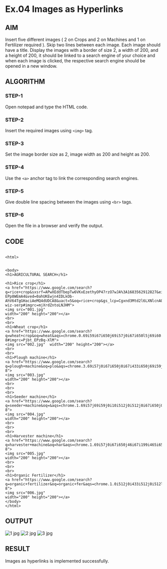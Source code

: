 # Ex.04 Images as Hyperlinks
## AIM
  Insert five different images ( 2 on Crops and 2 on Machines and 1 on Fertilizer required ). 
  Skip two lines between each image. Each image should have a title. 
  Display the images with a border of size 2, a width of 200, and a height of 200, 
  it should be linked to a search engine of your choice and when each image is clicked, 
  the respective search engine should be opened in a new window.

## ALGORITHM
### STEP-1
  Open notepad and type the HTML code.

### STEP-2
  Insert the required images using ```<img>``` tag.

### STEP-3
  Set the image border size as 2, image width as 200 and height as 200.

### STEP-4
  Use the ```<a>``` anchor tag to link the corresponding search engines.  

### STEP-5
  Give double line spacing between the images using ```<br>``` tags.
  
### STEP-6
  Open the file in a browser and verify the output.
  
## CODE

```

<html>


<body>
<h1>AGRICULTURAL SEARCH</h1>

<h1>Rice crop</h1>
<a href="https://www.google.com/search?q=rice+crop&sxsrf=APwXEddTbepTw6VKxEzethyOP47rzO7wJA%3A1683562912827&ei=oCFZZOeQMvrC4-EPp8WEmA4&ved=0ahUKEwjn4IDLkOb-AhV64TgGHaciAeMQ4dUDCA8&uact=5&oq=rice+crop&gs_lcp=Cgxnd3Mtd2l6LXNlcnAQAzILCAAQgAQQsQMQgwEyBQgAEIAEMgUIABCABDIFCAAQgAQyBQgAEIAEMgUIABCABDIFCAAQgAQyBQgAEIAEMgUIABCABDIFCAAQgAQ6CggAEEcQ1gQQsANKBAhBGABQrQlYrQlgpBdoAnAAeACAAaoDiAGqA5IBAzQtMZgBAKABAcgBCMABAQ&sclient=gws-wiz-serp#imgrc=mjXrdZntoLNJHM">
<img src="001.jpg"
width="200" height="200"></a>
<br>
<br>
<h1>Wheat crop</h1>
<a href="https://www.google.com/search?q=wheat+crop&oq=wheat&aqs=chrome.0.69i59i67i650j69i57j0i67i650l5j69i60.4507j0j7&sourceid=chrome&ie=UTF-8#imgrc=Pjbt_EPzBq-XlM">
<img src="002.jpg"  width="200" height="200"></a>
<br>
<br>
<h1>Plough machine</h1>
<a href="https://www.google.com/search?q=plough+machine&oq=plo&aqs=chrome.3.69i57j0i67i650j0i67i433i650j69i59j0i67i433i650j0i67i650l2j0i131i433i512l2j0i20i263i433i512.3367j0j7&sourceid=chrome&ie=UTF-8">
<img src="003.jpg"
width="200" height="200"></a>
<br>
<br>
<br>
<h1>Seeder machine</h1>
<a href="https://www.google.com/search?q=seeder+machine&oq=&aqs=chrome.1.69i57j69i59j0i10i512j0i512j0i67i650j0i10i131i433i512j0i67i650j5.4021j0j7&sourceid=chrome&ie=UTF-8">
<img src="004.jpg"
width="200" height="200"></a>
<br>
<br>
<br>
<h1>Harvester machine</h1>
<a href="https://www.google.com/search?q=harvester+machine&oq=har&aqs=chrome.1.69i57j0i67i650j46i67i199i465i650j46i67i340i650j0i67i650j46i67i433i650j46i131i340i433i512j69i61.3099j0j7&sourceid=chrome&ie=UTF-8">
<img src="005.jpg"
width="200" height="200"></a>
<br>
<br>
<br>
<h1>Organic Fertilizer</h1>
<a href="https://www.google.com/search?q=organic+fertilizer&oq=organic+fer&aqs=chrome.1.0i512j0i433i512j0i512l3j69i57j0i512l4.13992j0j7&sourceid=chrome&ie=UTF-8">
<img src="006.jpg"
width="200" height="200"></a>
</body>
</html>

```

## OUTPUT
![1 jpg](https://user-images.githubusercontent.com/128288529/236886644-0c54ad83-54b1-4314-89cf-31940ae6271b.png)
![2 jpg](https://user-images.githubusercontent.com/128288529/236886680-0cd18dc1-e727-4f1e-add8-a8c0b07a9ee2.png)
![3 jpg](https://user-images.githubusercontent.com/128288529/236886709-e3b0e41f-c932-4245-9f44-88669949226a.png)


## RESULT
 Images as hyperlinks is implemented successfully.
